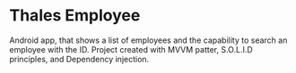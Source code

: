 # Thales Employee
 Android app, that shows a list of employees and the capability to search an employee with the ID. Project created with MVVM patter, S.O.L.I.D principles, and Dependency injection.
